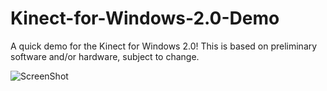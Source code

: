 Kinect-for-Windows-2.0-Demo
===========================

A quick demo for the Kinect for Windows 2.0!  This is based on preliminary software and/or hardware, subject to change.

![ScreenShot](http://Screenshots/Demo%20Picture%201.png)